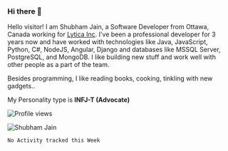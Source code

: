### Hi there 👋

<!--
**shubhamj2604/shubhamj2604** is a ✨ _special_ ✨ repository because its `README.md` (this file) appears on your GitHub profile.

Here are some ideas to get you started:

- 🔭 I’m currently working on ...
- 🌱 I’m currently learning ...
- 👯 I’m looking to collaborate on ...
- 🤔 I’m looking for help with ...
- 💬 Ask me about ...
- 📫 How to reach me: ...
- 😄 Pronouns: ...
- ⚡ Fun fact: ...
-->

Hello visitor! I am Shubham Jain, a Software Developer from Ottawa, Canada working for [Lytica Inc](https://www.lytica.com). I've been a professional developer for 3 years now and have worked with technologies like Java, JavaScript, Python, C#, NodeJS, Angular, Django and databases like MSSQL Server, PostgreSQL, and MongoDB. I like building new stuff and work well with other people as a part of the team. 

Besides programming, I like reading books, cooking, tinkling with new gadgets..

My Personality type is **INFJ-T (Advocate)**

![Profile views](https://gpvc.arturio.dev/shubhamj-code)


<img src="https://github-readme-stats.vercel.app/api?username=shubhamj-code&show_icons=true&count_private=true" alt="Shubham Jain" />


<!--START_SECTION:waka-->
```text
No Activity tracked this Week
```
<!--END_SECTION:waka-->

